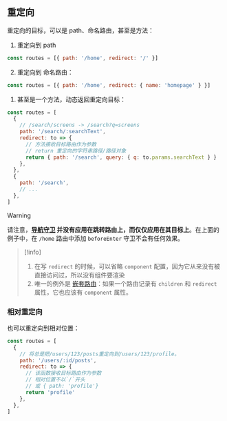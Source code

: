 ## 重定向

重定向的目标，可以是 path、命名路由，甚至是方法：

1. 重定向到 path

```js
const routes = [{ path: '/home', redirect: '/' }]
```
2. 重定向到 命名路由：

```js
const routes = [{ path: '/home', redirect: { name: 'homepage' } }]
```

1. 甚至是一个方法，动态返回重定向目标：

```js
const routes = [
  {
    // /search/screens -> /search?q=screens
    path: '/search/:searchText',
    redirect: to => {
      // 方法接收目标路由作为参数
      // return 重定向的字符串路径/路径对象
      return { path: '/search', query: { q: to.params.searchText } }
    },
  },
  {
    path: '/search',
    // ...
  },
]
```

> [!warning]
>
> 请注意，**[导航守卫](导航守卫.md) 并没有应用在跳转路由上，而仅仅应用在其目标上**。在上面的例子中，在 `/home` 路由中添加 `beforeEnter` 守卫不会有任何效果。

> [!info]
>
> 1. 在写 `redirect` 的时候，可以省略 `component` 配置，因为它从来没有被直接访问过，所以没有组件要渲染
> 2. 唯一的例外是 [嵌套路由](嵌套路由.md)：如果一个路由记录有 `children` 和 `redirect` 属性，它也应该有 `component` 属性。

### 相对重定向

也可以重定向到相对位置：

```js
const routes = [
  {
    // 将总是把/users/123/posts重定向到/users/123/profile。
    path: '/users/:id/posts',
    redirect: to => {
      // 该函数接收目标路由作为参数
      // 相对位置不以`/`开头
      // 或 { path: 'profile'}
      return 'profile'
    },
  },
]
```
